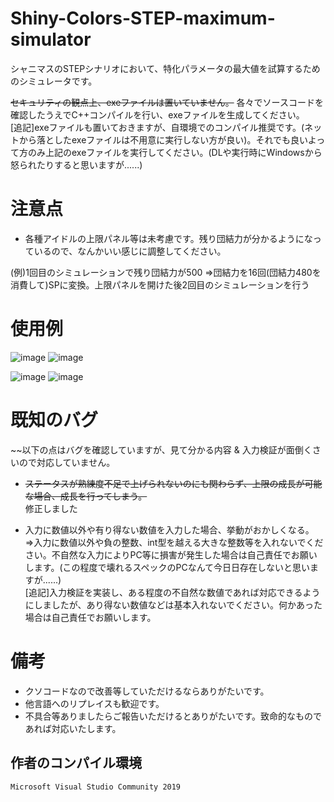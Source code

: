 # Shiny-Colors-STEP-maximum-simulator
シャニマスのSTEPシナリオにおいて、特化パラメータの最大値を試算するためのシミュレータです。

~~セキュリティの観点上、exeファイルは置いていません。~~
各々でソースコードを確認したうえでC++コンパイルを行い、exeファイルを生成してください。<br>
[追記]exeファイルも置いておきますが、自環境でのコンパイル推奨です。(ネットから落としたexeファイルは不用意に実行しない方が良い)。それでも良いよって方のみ上記のexeファイルを実行してください。(DLや実行時にWindowsから怒られたりすると思いますが......)

# 注意点
- 各種アイドルの上限パネル等は未考慮です。残り団結力が分かるようになっているので、なんかいい感じに調整してください。

(例)1回目のシミュレーションで残り団結力が500
⇒団結力を16回(団結力480を消費して)SPに変換。上限パネルを開けた後2回目のシミュレーションを行う

# 使用例
![image](https://user-images.githubusercontent.com/80242944/167307940-063acd27-8164-490d-9aaa-d601db909f12.png)
![image](https://user-images.githubusercontent.com/80242944/167307944-f376a755-37ad-4a8e-98bb-d76c3a10fd0b.png)

![image](https://user-images.githubusercontent.com/80242944/167307950-5e38ceb7-4f0b-4211-b7aa-49fd75fb0377.png)
![image](https://user-images.githubusercontent.com/80242944/167307953-f4d2bc69-b8ca-467e-8cc2-4cb3be385b1c.png)


# 既知のバグ
~~以下の点はバグを確認していますが、見て分かる内容 & 入力検証が面倒くさいので対応していません。
- ~~ステータスが熟練度不足で上げられないのにも関わらず、上限の成長が可能な場合、成長を行ってしまう。~~<br>修正しました

- 入力に数値以外や有り得ない数値を入力した場合、挙動がおかしくなる。<br>
⇒入力に数値以外や負の整数、int型を越える大きな整数等を入れないでください。不自然な入力によりPC等に損害が発生した場合は自己責任でお願いします。(この程度で壊れるスペックのPCなんて今日日存在しないと思いますが......)<br>[追記]入力検証を実装し、ある程度の不自然な数値であれば対応できるようにしましたが、あり得ない数値などは基本入れないでください。何かあった場合は自己責任でお願いします。

# 備考
- クソコードなので改善等していただけるならありがたいです。
- 他言語へのリプレイスも歓迎です。
- 不具合等ありましたらご報告いただけるとありがたいです。致命的なものであれば対応いたします。
## 作者のコンパイル環境
```
Microsoft Visual Studio Community 2019
```

